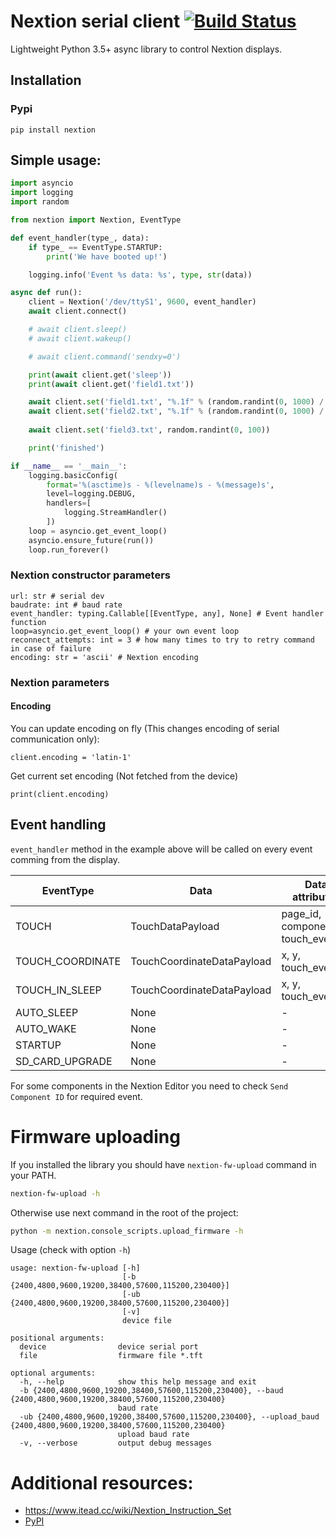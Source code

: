 # Nextion serial client [![Build Status](https://travis-ci.org/yozik04/nextion.svg?branch=master)](https://travis-ci.org/yozik04/nextion)
Lightweight Python 3.5+ async library to control Nextion displays.

## Installation
### Pypi
`pip install nextion`

## Simple usage:
```python
import asyncio
import logging
import random

from nextion import Nextion, EventType

def event_handler(type_, data):
    if type_ == EventType.STARTUP:
        print('We have booted up!')

    logging.info('Event %s data: %s', type, str(data))

async def run():
    client = Nextion('/dev/ttyS1', 9600, event_handler)
    await client.connect()

    # await client.sleep()
    # await client.wakeup()

    # await client.command('sendxy=0')

    print(await client.get('sleep'))
    print(await client.get('field1.txt'))

    await client.set('field1.txt', "%.1f" % (random.randint(0, 1000) / 10))
    await client.set('field2.txt', "%.1f" % (random.randint(0, 1000) / 10))
    
    await client.set('field3.txt', random.randint(0, 100))

    print('finished')

if __name__ == '__main__':
    logging.basicConfig(
        format='%(asctime)s - %(levelname)s - %(message)s',
        level=logging.DEBUG,
        handlers=[
            logging.StreamHandler()
        ])
    loop = asyncio.get_event_loop()
    asyncio.ensure_future(run())
    loop.run_forever()
```

### Nextion constructor parameters
```
url: str # serial dev
baudrate: int # baud rate
event_handler: typing.Callable[[EventType, any], None] # Event handler function
loop=asyncio.get_event_loop() # your own event loop
reconnect_attempts: int = 3 # how many times to try to retry command in case of failure
encoding: str = 'ascii' # Nextion encoding
```

### Nextion parameters
#### Encoding
You can update encoding on fly (This changes encoding of serial communication only):

`client.encoding = 'latin-1'`

Get current set encoding (Not fetched from the device)

`print(client.encoding)`

## Event handling

```event_handler``` method in the example above will be called on every event comming from the display.

| EventType        | Data                       | Data attributes                    |
|------------------|----------------------------|------------------------------------|
| TOUCH            | TouchDataPayload           | page_id, component_id, touch_event |
| TOUCH_COORDINATE | TouchCoordinateDataPayload | x, y, touch_event                  |
| TOUCH_IN_SLEEP   | TouchCoordinateDataPayload | x, y, touch_event                  |
| AUTO_SLEEP       | None                       | -                                  |
| AUTO_WAKE        | None                       | -                                  |
| STARTUP          | None                       | -                                  |
| SD_CARD_UPGRADE  | None                       | -                                  |

For some components in the Nextion Editor you need to check `Send Component ID` for required event.

# Firmware uploading
If you installed the library you should have `nextion-fw-upload` command in your PATH.
```bash
nextion-fw-upload -h
```

Otherwise use next command in the root of the project: 
```bash
python -m nextion.console_scripts.upload_firmware -h
```

Usage (check with option `-h`)
```
usage: nextion-fw-upload [-h]
                         [-b {2400,4800,9600,19200,38400,57600,115200,230400}]
                         [-ub {2400,4800,9600,19200,38400,57600,115200,230400}]
                         [-v]
                         device file

positional arguments:
  device                device serial port
  file                  firmware file *.tft

optional arguments:
  -h, --help            show this help message and exit
  -b {2400,4800,9600,19200,38400,57600,115200,230400}, --baud {2400,4800,9600,19200,38400,57600,115200,230400}
                        baud rate
  -ub {2400,4800,9600,19200,38400,57600,115200,230400}, --upload_baud {2400,4800,9600,19200,38400,57600,115200,230400}
                        upload baud rate
  -v, --verbose         output debug messages
```

# Additional resources:
- https://www.itead.cc/wiki/Nextion_Instruction_Set
- [PyPI](https://pypi.org/project/nextion/)
